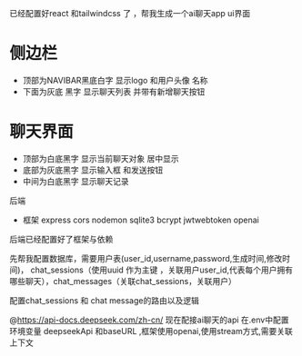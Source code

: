已经配置好react 和tailwindcss 了 ，帮我生成一个ai聊天app ui界面
# 侧边栏 
 - 顶部为NAVIBAR黑底白字 显示logo 和用户头像 名称
 - 下面为灰底 黑字 显示聊天列表 并带有新增聊天按钮
# 聊天界面
 - 顶部为白底黑字 显示当前聊天对象 居中显示
 - 底部为灰底黑字 显示输入框 和发送按钮
 - 中间为白底黑字 显示聊天记录



 后端
 - 框架 express cors nodemon sqlite3   bcrypt  jwtwebtoken openai

后端已经配置好了框架与依赖

先帮我配置数据库，需要用户表(user_id,username,password,生成时间,修改时间)， chat_sessions（使用uuid 作为主键 ，关联用户user_id,代表每个用户拥有哪些聊天），chat_messages（关联chat_sessions，关联用户）

配置chat_sessions 和 chat message的路由以及逻辑




@https://api-docs.deepseek.com/zh-cn/  现在配接ai聊天的api 在.env中配置环境变量 deepseekApi 和baseURL ,框架使用openai,使用stream方式,需要关联上下文



